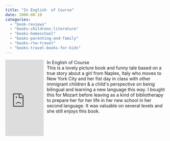 ```yaml
---
title: "In English  of Course"
date: 2006-08-10
categories: 
  - "book-reviews"
  - "books-childrens-literature"
  - "books-homeschool"
  - "books-parenting-and-family"
  - "books-rtw-travel"
  - "books-travel-books-for-kids"
---
```


<iframe scrolling="no" frameborder="0" marginheight="0" marginwidth="0" src="http://rcm.amazon.com/e/cm?t=soultravelers-20&o=1&p=8&l=as1&asins=0940112078&fc1=000000&IS2=1&lt1=_blank&lc1=0000FF&bc1=000000&bg1=FFFFFF&f=ifr" style="width: 120px; height: 240px; margin-right: 10px; float: left; margin-bottom: 20px;"></iframe>

In English of Course  
This is a lovely picture book and funny tale based on a true story about a girl from Naples, Italy who moves to New York City and her fist day in class with other immigrant children & a child's perspective on being bilingual and learning a new language this way. I bought this for Mozart before leaving as a kind of bibliotherapy to prepare her for her life in her new school in her second language. It was valuable on several levels and she still enjoys this book.
